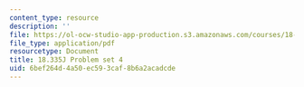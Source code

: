 ```yaml
---
content_type: resource
description: ''
file: https://ol-ocw-studio-app-production.s3.amazonaws.com/courses/18-335j-introduction-to-numerical-methods-spring-2019/6bef264d4a50ec593caf8b6a2acadcde_MIT18_335JS19_pset4.pdf
file_type: application/pdf
resourcetype: Document
title: 18.335J Problem set 4
uid: 6bef264d-4a50-ec59-3caf-8b6a2acadcde
---
```

